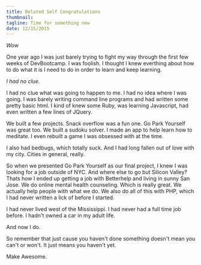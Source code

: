 ```yaml
---
title: Belated Self Congratulations
thumbnail:
tagline: Time for something new
date: 12/15/2015
---
```


*Wow*

One year ago I was just barely trying to fight my way through the first few weeks of DevBootcamp. I was foolish. I thought I knew everthing about how to do what it is I need to do in order to learn and keep learning.

*I had no clue.*

I had no clue what was going to happen to me. I had no idea where I was going. I was barely writing command line programs and had written some pretty basic html. I kind of knew some Ruby, was learning Javascript, had even written a few lines of JQuery.

We built a few projects. Snack overflow was a fun one. Go Park Yourself was great too. We built a sudoku solver. I made an app to help learn how to meditate. I even rebuilt a game I was obsessed with at the time.

I also had bedbugs, which totally suck. And I had long fallen out of love with my city. Cities in general, really.

So when we presented Go Park Yourself as our final project, I knew I was looking for a job outside of NYC. And where else to go but Silicon Valley? Thats how I ended up getting a job with Betterhelp and living in sunny San Jose. We do online mental health counseling. Which is really great. We actually help people with what we do. We also do all of this with PHP, which I had never written a lick of before I started.

I had never lived west of the Mississippi. I had never had a full time job before. I hadn't owned a car in my adult life.

And now I do.

So remember that just cause you haven't done something doesn't mean you can't or won't. It just means you haven't yet.

Make Awesome.

